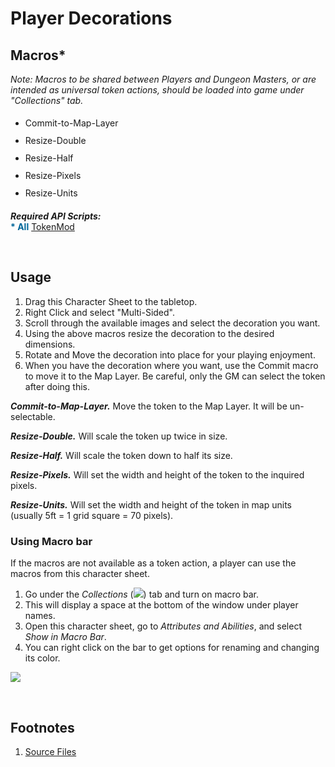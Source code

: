<!-- Multi-Token: Player Decorations -->
<!-- common-game-assets -->
<!-- character-sheets -->
<!-- player-decorations -->

<!-- Reference URLS -->
[Tougher Together Repo]: https://github.com/Tougher-Together-DnD "Tougher Together DnD"
[Repo Files]: https://github.com/Tougher-Together-DnD/common-game-assets/tree/main/character-sheets/player-decorations "Tougher Together Files"

[Collection Icon]: https://raw.githubusercontent.com/Tougher-Together-DnD/common-game-assets/main/character-sheets/macro-bars/images/menu-icon.png#icon
[Avatar]: https://raw.githubusercontent.com/Tougher-Together-DnD/common-game-assets/main/character-sheets/macro-bars/images/art-avatar.webp
[Screenshot]: https://raw.githubusercontent.com/Tougher-Together-DnD/common-game-assets/main/character-sheets/player-decorations/images/decoration-screengrab.gif#screenshot

<!-- API URLs -->
[TokenMod-URL]: https://github.com/Roll20/roll20-api-scripts/tree/master/TokenMod

<!-- External Tools -->
[Github-URL]: https://github.com/Tougher-Together-DnD
[Firefox-URL]: https://www.mozilla.org
[VTTES Enhancement Suite-URL]: https://addons.mozilla.org/en-US/firefox/addon/roll20-enhancement-suite/

<style>
/* CSS style for NaturalCrit Homebrew render. */
.phb#p1{ text-align:left; }
.phb#p1:after{ display:none; }
.phb p+p { margin-top:.2em; }
.phb blockquote { margin-top:1em; margin-bottom:2em; }
.phb h1, .phb h2, .phb h3, .phb h4, sup, span { color:#006699; }
span { font-weight:bold; }
ul li { line-height:2; }
.phb table tbody tr td { border:1px solid #1C6EA4; }
th:empty { display:none; }
</style>

# Player Decorations

## Macros*
*Note: Macros to be shared between Players and Dungeon Masters, or are intended as universal token actions, should be loaded into game under "Collections" tab.*

* Commit-to-Map-Layer
* Resize-Double
* Resize-Half
* Resize-Pixels
* Resize-Units

***Required API Scripts:***  
<span>* All</span> [TokenMod][TokenMod-URL]  

<br>

## Usage
1. Drag this Character Sheet to the tabletop.
1. Right Click and select "Multi-Sided".
1. Scroll through the available images and select the decoration you want.
1. Using the above macros resize the decoration to the desired dimensions.
1. Rotate and Move the decoration into place for your playing enjoyment.
1. When you have the decoration where you want, use the Commit macro to move it to the Map Layer. Be careful, only the GM can select the token after doing this.

***Commit-to-Map-Layer.*** Move the token to the Map Layer. It will be un-selectable.

***Resize-Double.*** Will scale the token up twice in size.

***Resize-Half.*** Will scale the token down to half its size.

***Resize-Pixels.*** Will set the width and height of the token to the inquired pixels.

***Resize-Units.*** Will set the width and height of the token in map units (usually 5ft = 1 grid square = 70 pixels).

### Using Macro bar
If the macros are not available as a token action, a player can use the macros from this character sheet.

1. Go under the *Collections* (![][Collection Icon]) tab and turn on macro bar.
2. This will display a space at the bottom of the window under player names.
3. Open this character sheet, go to *Attributes and Abilities*, and select *Show in Macro Bar*.
4. You can right click on the bar to get options for renaming and changing its color.

![][Screenshot]

<br>

## Footnotes
1. [Source Files][Repo Files]